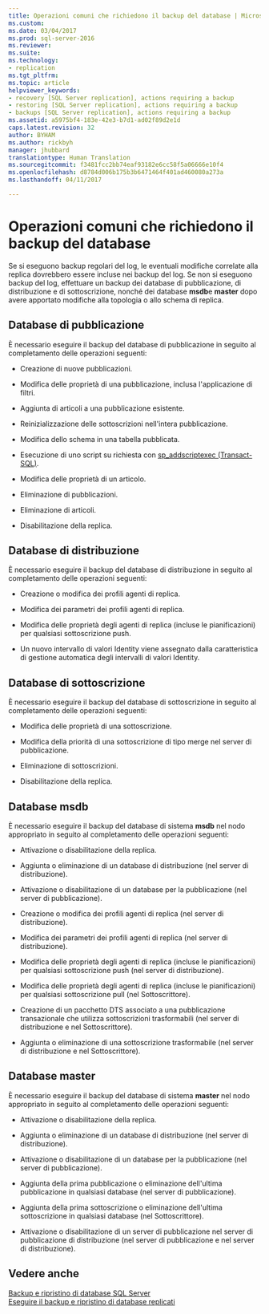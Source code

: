```yaml
---
title: Operazioni comuni che richiedono il backup del database | Microsoft Docs
ms.custom: 
ms.date: 03/04/2017
ms.prod: sql-server-2016
ms.reviewer: 
ms.suite: 
ms.technology:
- replication
ms.tgt_pltfrm: 
ms.topic: article
helpviewer_keywords:
- recovery [SQL Server replication], actions requiring a backup
- restoring [SQL Server replication], actions requiring a backup
- backups [SQL Server replication], actions requiring a backup
ms.assetid: a5975bf4-183e-42e3-b7d1-ad02f89d2e1d
caps.latest.revision: 32
author: BYHAM
ms.author: rickbyh
manager: jhubbard
translationtype: Human Translation
ms.sourcegitcommit: f3481fcc2bb74eaf93182e6cc58f5a06666e10f4
ms.openlocfilehash: d8784d006b175b3b6471464f401ad460080a273a
ms.lasthandoff: 04/11/2017

---
```

# <a name="common-actions-requiring-an-updated-backup"></a>Operazioni comuni che richiedono il backup del database
  Se si eseguono backup regolari del log, le eventuali modifiche correlate alla replica dovrebbero essere incluse nei backup del log. Se non si eseguono backup del log, effettuare un backup dei database di pubblicazione, di distribuzione e di sottoscrizione, nonché dei database **msdb**e **master** dopo avere apportato modifiche alla topologia o allo schema di replica.  
  
## <a name="publication-database"></a>Database di pubblicazione  
 È necessario eseguire il backup del database di pubblicazione in seguito al completamento delle operazioni seguenti:  
  
-   Creazione di nuove pubblicazioni.  
  
-   Modifica delle proprietà di una pubblicazione, inclusa l'applicazione di filtri.  
  
-   Aggiunta di articoli a una pubblicazione esistente.  
  
-   Reinizializzazione delle sottoscrizioni nell'intera pubblicazione.  
  
-   Modifica dello schema in una tabella pubblicata.  
  
-   Esecuzione di uno script su richiesta con [sp_addscriptexec &#40;Transact-SQL&#41;](../../../relational-databases/system-stored-procedures/sp-addscriptexec-transact-sql.md).  
  
-   Modifica delle proprietà di un articolo.  
  
-   Eliminazione di pubblicazioni.  
  
-   Eliminazione di articoli.  
  
-   Disabilitazione della replica.  
  
## <a name="distribution-database"></a>Database di distribuzione  
 È necessario eseguire il backup del database di distribuzione in seguito al completamento delle operazioni seguenti:  
  
-   Creazione o modifica dei profili agenti di replica.  
  
-   Modifica dei parametri dei profili agenti di replica.  
  
-   Modifica delle proprietà degli agenti di replica (incluse le pianificazioni) per qualsiasi sottoscrizione push.  
  
-   Un nuovo intervallo di valori Identity viene assegnato dalla caratteristica di gestione automatica degli intervalli di valori Identity.  
  
## <a name="subscription-database"></a>Database di sottoscrizione  
 È necessario eseguire il backup del database di sottoscrizione in seguito al completamento delle operazioni seguenti:  
  
-   Modifica delle proprietà di una sottoscrizione.  
  
-   Modifica della priorità di una sottoscrizione di tipo merge nel server di pubblicazione.  
  
-   Eliminazione di sottoscrizioni.  
  
-   Disabilitazione della replica.  
  
## <a name="msdb-database"></a>Database msdb  
 È necessario eseguire il backup del database di sistema **msdb** nel nodo appropriato in seguito al completamento delle operazioni seguenti:  
  
-   Attivazione o disabilitazione della replica.  
  
-   Aggiunta o eliminazione di un database di distribuzione (nel server di distribuzione).  
  
-   Attivazione o disabilitazione di un database per la pubblicazione (nel server di pubblicazione).  
  
-   Creazione o modifica dei profili agenti di replica (nel server di distribuzione).  
  
-   Modifica dei parametri dei profili agenti di replica (nel server di distribuzione).  
  
-   Modifica delle proprietà degli agenti di replica (incluse le pianificazioni) per qualsiasi sottoscrizione push (nel server di distribuzione).  
  
-   Modifica delle proprietà degli agenti di replica (incluse le pianificazioni) per qualsiasi sottoscrizione pull (nel Sottoscrittore).  
  
-   Creazione di un pacchetto DTS associato a una pubblicazione transazionale che utilizza sottoscrizioni trasformabili (nel server di distribuzione e nel Sottoscrittore).  
  
-   Aggiunta o eliminazione di una sottoscrizione trasformabile (nel server di distribuzione e nel Sottoscrittore).  
  
## <a name="master-database"></a>Database master  
 È necessario eseguire il backup del database di sistema **master** nel nodo appropriato in seguito al completamento delle operazioni seguenti:  
  
-   Attivazione o disabilitazione della replica.  
  
-   Aggiunta o eliminazione di un database di distribuzione (nel server di distribuzione).  
  
-   Attivazione o disabilitazione di un database per la pubblicazione (nel server di pubblicazione).  
  
-   Aggiunta della prima pubblicazione o eliminazione dell'ultima pubblicazione in qualsiasi database (nel server di pubblicazione).  
  
-   Aggiunta della prima sottoscrizione o eliminazione dell'ultima sottoscrizione in qualsiasi database (nel Sottoscrittore).  
  
-   Attivazione o disabilitazione di un server di pubblicazione nel server di pubblicazione di distribuzione (nel server di pubblicazione e nel server di distribuzione).  
  
## <a name="see-also"></a>Vedere anche  
 [Backup e ripristino di database SQL Server](../../../relational-databases/backup-restore/back-up-and-restore-of-sql-server-databases.md)   
 [Eseguire il backup e ripristino di database replicati](../../../relational-databases/replication/administration/back-up-and-restore-replicated-databases.md)  
  
  
